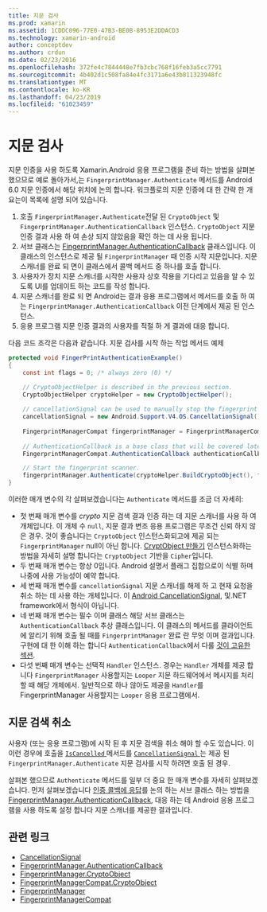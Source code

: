 ```yaml
---
title: 지문 검사
ms.prod: xamarin
ms.assetid: 1CDDC096-77E0-47B3-BE0B-8953E2DDACD3
ms.technology: xamarin-android
author: conceptdev
ms.author: crdun
ms.date: 02/23/2016
ms.openlocfilehash: 372fe4c7844448e7fb3cbc768f16feb3a5cc7791
ms.sourcegitcommit: 4b402d1c508fa84e4fc3171a6e43b811323948fc
ms.translationtype: MT
ms.contentlocale: ko-KR
ms.lasthandoff: 04/23/2019
ms.locfileid: "61023459"
---
```

# <a name="scanning-for-fingerprints"></a>지문 검사

지문 인증을 사용 하도록 Xamarin.Android 응용 프로그램을 준비 하는 방법을 살펴본 했으므로 예로 돌아가서,는 `FingerprintManager.Authenticate` 메서드를 Android 6.0 지문 인증에서 해당 위치에 논의 합니다. 워크플로의 지문 인증에 대 한 간략 한 개요는이 목록에 설명 되어 있습니다.

1. 호출 `FingerprintManager.Authenticate`전달 된 `CryptoObject` 및 `FingerprintManager.AuthenticationCallback` 인스턴스. `CryptoObject` 지문 인증 결과 사용 하 여 손상 되지 않았음을 확인 하는 데 사용 됩니다. 
2. 서브 클래스는 [FingerprintManager.AuthenticationCallback](https://developer.android.com/reference/android/hardware/fingerprint/FingerprintManager.AuthenticationCallback.html) 클래스입니다. 이 클래스의 인스턴스로 제공 될 `FingerprintManager` 때 인증 시작 지문입니다. 지문 스캐너를 완료 되 면이 클래스에서 콜백 메서드 중 하나를 호출 합니다.
3. 사용자가 장치 지문 스캐너를 시작한 사용자 상호 작용을 기다리고 있음을 알 수 있도록 UI를 업데이트 하는 코드를 작성 합니다. 
4. 지문 스캐너를 완료 되 면 Android는 결과 응용 프로그램에서 메서드를 호출 하 여는 `FingerprintManager.AuthenticationCallback` 이전 단계에서 제공 된 인스턴스.
5. 응용 프로그램 지문 인증 결과의 사용자를 적절 하 게 결과에 대응 합니다. 

다음 코드 조각은 다음과 같습니다. 지문 검사를 시작 하는 작업 메서드 예제

```csharp
protected void FingerPrintAuthenticationExample()
{
    const int flags = 0; /* always zero (0) */

    // CryptoObjectHelper is described in the previous section.
    CryptoObjectHelper cryptoHelper = new CryptoObjectHelper();    
    
    // cancellationSignal can be used to manually stop the fingerprint scanner. 
    cancellationSignal = new Android.Support.V4.OS.CancellationSignal();
    
    FingerprintManagerCompat fingerprintManager = FingerprintManagerCompat.From(this);
    
    // AuthenticationCallback is a base class that will be covered later on in this guide.
    FingerprintManagerCompat.AuthenticationCallback authenticationCallback = new MyAuthCallbackSample(this);

    // Start the fingerprint scanner.
    fingerprintManager.Authenticate(cryptoHelper.BuildCryptoObject(), flags, cancellationSignal, authenticationCallback, null);
}
```

이러한 매개 변수의 각 살펴보겠습니다는 `Authenticate` 메서드를 조금 더 자세히:

* 첫 번째 매개 변수를 _crypto_ 지문 검색 결과 인증 하는 데 지문 스캐너를 사용 하 여 개체입니다. 이 개체 수 `null`, 지문 결과 변조 응용 프로그램은 무조건 신뢰 하지 않은 경우. 것이 좋습니다는 `CryptoObject` 인스턴스화되고에 제공 되는 `FingerprintManager` null이 아닌 합니다. [CryptObject 만들기](~/android/platform/fingerprint-authentication/creating-a-cryptoobject.md) 인스턴스화하는 방법을 자세히 설명 합니다는 `CryptoObject` 기반을 `Cipher`입니다.
* 두 번째 매개 변수는 항상 0입니다. Android 설명서 플래그 집합으로이 식별 하며 나중에 사용 가능성이 예약 합니다. 
* 세 번째 매개 변수를 `cancellationSignal` 지문 스캐너를 해제 하 고 현재 요청을 취소 하는 데 사용 하는 개체입니다. 이 [Android CancellationSignal](https://developer.android.com/reference/android/os/CancellationSignal.html), 및.NET framework에서 형식이 아닙니다.
* 네 번째 매개 변수는 필수 이며 클래스 해당 서브 클래스는 `AuthenticationCallback` 추상 클래스입니다. 이 클래스의 메서드를 클라이언트에 알리기 위해 호출 될 때를 `FingerprintManager` 완료 란 무엇 이며 결과입니다. 구현에 대 한 이해 하는 합니다 `AuthenticationCallback`에서 다룰 [것이 고유한 섹션](~/android/platform/fingerprint-authentication/fingerprint-authentication-callbacks.md).
* 다섯 번째 매개 변수는 선택적 `Handler` 인스턴스. 경우는 `Handler` 개체를 제공 합니다 `FingerprintManager` 사용할지는 `Looper` 지문 하드웨어에서 메시지를 처리할 때 해당 개체에서. 일반적으로 하나 않아도 제공을 `Handler`를 FingerprintManager 사용할지는 `Looper` 응용 프로그램에서.

## <a name="cancelling-a-fingerprint-scan"></a>지문 검색 취소

사용자 (또는 응용 프로그램)에 시작 된 후 지문 검색을 취소 해야 할 수도 있습니다. 이 이런 경우에 호출을 [ `IsCancelled` ](https://developer.android.com/reference/android/os/CancellationSignal.html#isCanceled()) 메서드를 [ `CancellationSignal` ](https://developer.android.com/reference/android/os/CancellationSignal.html) 는 제공 된 `FingerprintManager.Authenticate` 지문 검사를 시작 하려면 호출 된 경우.

살펴본 했으므로 `Authenticate` 메서드를 일부 더 중요 한 매개 변수를 자세히 살펴보겠습니다. 먼저 살펴보겠습니다 [인증 콜백에 응답](~/android/platform/fingerprint-authentication/fingerprint-authentication-callbacks.md)를 논의 하는 서브 클래스 하는 방법을 [FingerprintManager.AuthenticationCallback](https://developer.android.com/reference/android/hardware/fingerprint/FingerprintManager.AuthenticationCallback.html), 대응 하는 데 Android 응용 프로그램을 사용 하도록 설정 합니다 지문 스캐너를 제공한 결과입니다.




## <a name="related-links"></a>관련 링크

- [CancellationSignal](https://developer.android.com/reference/android/os/CancellationSignal.html)
- [FingerprintManager.AuthenticationCallback](https://developer.android.com/reference/android/hardware/fingerprint/FingerprintManager.AuthenticationCallback.html)
- [FingerprintManager.CryptoObject](https://developer.android.com/reference/android/hardware/fingerprint/FingerprintManager.CryptoObject.html)
- [FingerprintManagerCompat.CryptoObject](https://developer.android.com/reference/android/support/v4/hardware/fingerprint/FingerprintManagerCompat.CryptoObject.html)
- [FingerprintManager](https://developer.android.com/reference/android/hardware/fingerprint/FingerprintManager.html)
- [FingerprintManagerCompat](https://developer.android.com/reference/android/support/v4/hardware/fingerprint/FingerprintManagerCompat.html)
